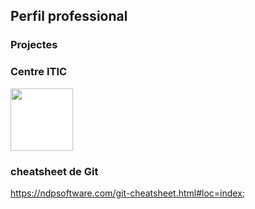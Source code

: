 ## Perfil professional 
### Projectes 
### Centre ITIC
<img src="https://github.com/user-attachments/assets/df91cbe6-9886-4e59-9ab4-e8855f7d4dec" width=100 style="background-color:white;">

### cheatsheet de Git
https://ndpsoftware.com/git-cheatsheet.html#loc=index;

<!--
**davidfs-itic/davidfs-itic** is a ✨ _special_ ✨ repository because its `README.md` (this file) appears on your GitHub profile.

Here are some ideas to get you started:

- 🔭 I’m currently working on ...
- 🌱 I’m currently learning ...
- 👯 I’m looking to collaborate on ...
- 🤔 I’m looking for help with ...
- 💬 Ask me about ...
- 📫 How to reach me: ...
- 😄 Pronouns: ...
- ⚡ Fun fact: ...
-->
